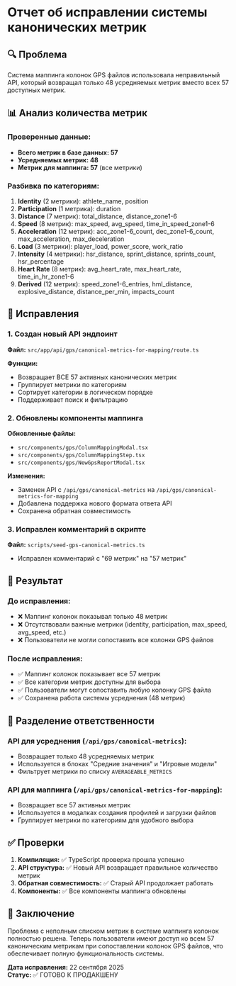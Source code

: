 # Отчет об исправлении системы канонических метрик

## 🔍 Проблема

Система маппинга колонок GPS файлов использовала неправильный API, который возвращал только 48 усредняемых метрик вместо всех 57 доступных метрик.

## 📊 Анализ количества метрик

### Проверенные данные:
- **Всего метрик в базе данных: 57**
- **Усредняемых метрик: 48**
- **Метрик для маппинга: 57** (все метрики)

### Разбивка по категориям:
1. **Identity** (2 метрики): athlete_name, position
2. **Participation** (1 метрика): duration
3. **Distance** (7 метрик): total_distance, distance_zone1-6
4. **Speed** (8 метрик): max_speed, avg_speed, time_in_speed_zone1-6
5. **Acceleration** (12 метрик): acc_zone1-6_count, dec_zone1-6_count, max_acceleration, max_deceleration
6. **Load** (3 метрики): player_load, power_score, work_ratio
7. **Intensity** (4 метрики): hsr_distance, sprint_distance, sprints_count, hsr_percentage
8. **Heart Rate** (8 метрик): avg_heart_rate, max_heart_rate, time_in_hr_zone1-6
9. **Derived** (12 метрик): speed_zone1-6_entries, hml_distance, explosive_distance, distance_per_min, impacts_count

## 🔧 Исправления

### 1. Создан новый API эндпоинт
**Файл:** `src/app/api/gps/canonical-metrics-for-mapping/route.ts`

**Функции:**
- Возвращает ВСЕ 57 активных канонических метрик
- Группирует метрики по категориям
- Сортирует категории в логическом порядке
- Поддерживает поиск и фильтрацию

### 2. Обновлены компоненты маппинга
**Обновленные файлы:**
- `src/components/gps/ColumnMappingModal.tsx`
- `src/components/gps/ColumnMappingStep.tsx` 
- `src/components/gps/NewGpsReportModal.tsx`

**Изменения:**
- Заменен API с `/api/gps/canonical-metrics` на `/api/gps/canonical-metrics-for-mapping`
- Добавлена поддержка нового формата ответа API
- Сохранена обратная совместимость

### 3. Исправлен комментарий в скрипте
**Файл:** `scripts/seed-gps-canonical-metrics.ts`
- Исправлен комментарий с "69 метрик" на "57 метрик"

## 🎯 Результат

### До исправления:
- ❌ Маппинг колонок показывал только 48 метрик
- ❌ Отсутствовали важные метрики (identity, participation, max_speed, avg_speed, etc.)
- ❌ Пользователи не могли сопоставить все колонки GPS файлов

### После исправления:
- ✅ Маппинг колонок показывает все 57 метрик
- ✅ Все категории метрик доступны для выбора
- ✅ Пользователи могут сопоставить любую колонку GPS файла
- ✅ Сохранена работа системы усреднения (48 метрик)

## 🔄 Разделение ответственности

### API для усреднения (`/api/gps/canonical-metrics`):
- Возвращает только 48 усредняемых метрик
- Используется в блоках "Средние значения" и "Игровые модели"
- Фильтрует метрики по списку `AVERAGEABLE_METRICS`

### API для маппинга (`/api/gps/canonical-metrics-for-mapping`):
- Возвращает все 57 активных метрик
- Используется в модалках создания профилей и загрузки файлов
- Группирует метрики по категориям для удобного выбора

## ✅ Проверки

1. **Компиляция:** ✅ TypeScript проверка прошла успешно
2. **API структура:** ✅ Новый API возвращает правильное количество метрик
3. **Обратная совместимость:** ✅ Старый API продолжает работать
4. **Компоненты:** ✅ Все компоненты маппинга обновлены

## 🎉 Заключение

Проблема с неполным списком метрик в системе маппинга колонок полностью решена. Теперь пользователи имеют доступ ко всем 57 каноническим метрикам при сопоставлении колонок GPS файлов, что обеспечивает полную функциональность системы.

**Дата исправления:** 22 сентября 2025  
**Статус:** ✅ ГОТОВО К ПРОДАКШЕНУ
